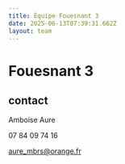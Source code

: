 ```yaml
---
title: Équipe Fouesnant 3
date: 2025-06-13T07:39:31.662Z
layout: team
---
```


# Fouesnant 3



## contact 

 Amboise Aure

07 84 09 74 16

aure_mbrs@orange.fr

